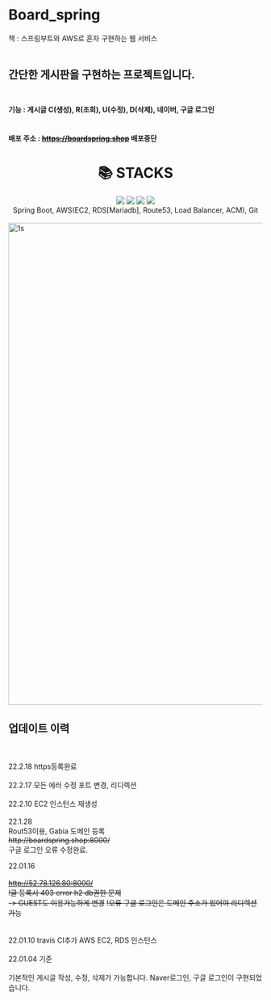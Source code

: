 # Board_spring
책 : 스프링부트와 AWS로 혼자 구현하는 웹 서비스 <br><br>
## 간단한 게시판을 구현하는 프로젝트입니다. <br><br>
#### 기능 : 게시글 C(생성), R(조회), U(수정), D(삭제), 네이버, 구글 로그인<br><br>
#### 배포 주소 : <strike>https://boardspring.shop</strike> 배포중단
<div align=center><h1>📚 STACKS</h1></div>

<div align=center> 
  <img src="https://img.shields.io/badge/springboot-6DB33F?style=for-the-badge&logo=springboot&logoColor=white"> 
  <img src="https://img.shields.io/badge/mariadb-4479A1?style=for-the-badge&logo=mysql&logoColor=white"> 
  <img src="https://img.shields.io/badge/bootstrap-7952B3?style=for-the-badge&logo=bootstrap&logoColor=white">
  <img src="https://img.shields.io/badge/amazonaws-232F3E?style=for-the-badge&logo=amazonaws&logoColor=white"> 
  <br>
  Spring Boot, AWS(EC2, RDS[Mariadb], Route53, Load Balancer, ACM), Git
</div>
<br>
<img width="954" alt="1s" src="https://user-images.githubusercontent.com/30551889/157786919-cde4ee4a-8205-40bd-ac96-1d8a37173a6b.png">
<br>
<h2>  업데이트 이력</h2>
<br><br>
22.2.18
https등록완료
<br><br>
22.2.17
모든 에러 수정
포트 변경, 리디렉션
<br><br>
22.2.10
EC2 인스턴스 재생성
<br><br>
22.1.28<br>
Rout53이용, Gabia 도메인 등록<br>
<strike>http://boardspring.shop:8000/</strike><br>
구글 로그인 오류 수정완료.<br>

22.01.16<br><br>
<strike>http://52.78.126.80:8000/</strike><br>
<strike>!글 등록시 403 error h2 db권한 문제<br> -> GUEST도 이용가능하게 변경</strike>
<strike>!오류 구글 로그인은 도메인 주소가 있어야 리디렉션 가능</strike><br>
<br><br>
22.01.10 travis CI추가
AWS EC2, RDS 인스턴스 
<br><br>
22.01.04 기준
<br><br>
기본적인 게시글 작성, 수정, 삭제가 가능합니다.
Naver로그인, 구글 로그인이 구현되었습니다.









  

